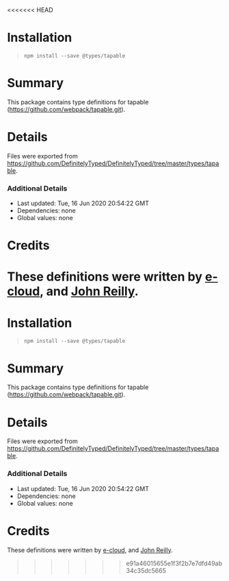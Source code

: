 <<<<<<< HEAD
# Installation
> `npm install --save @types/tapable`

# Summary
This package contains type definitions for tapable (https://github.com/webpack/tapable.git).

# Details
Files were exported from https://github.com/DefinitelyTyped/DefinitelyTyped/tree/master/types/tapable.

### Additional Details
 * Last updated: Tue, 16 Jun 2020 20:54:22 GMT
 * Dependencies: none
 * Global values: none

# Credits
These definitions were written by [e-cloud](https://github.com/e-cloud), and [John Reilly](https://github.com/johnnyreilly).
=======
# Installation
> `npm install --save @types/tapable`

# Summary
This package contains type definitions for tapable (https://github.com/webpack/tapable.git).

# Details
Files were exported from https://github.com/DefinitelyTyped/DefinitelyTyped/tree/master/types/tapable.

### Additional Details
 * Last updated: Tue, 16 Jun 2020 20:54:22 GMT
 * Dependencies: none
 * Global values: none

# Credits
These definitions were written by [e-cloud](https://github.com/e-cloud), and [John Reilly](https://github.com/johnnyreilly).
>>>>>>> e91a46015655e1f3f2b7e7dfd49ab34c35dc5665
